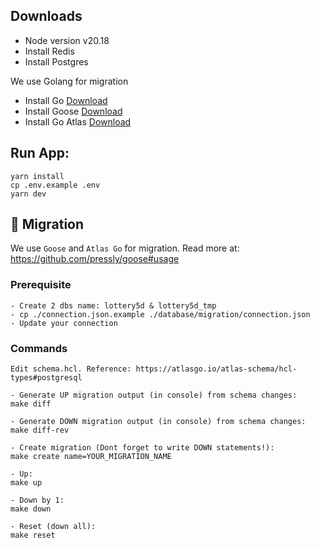 ## Downloads

- Node version v20.18
- Install Redis
- Install Postgres

We use Golang for migration

- Install Go [Download](https://go.dev/doc/install)
- Install Goose [Download](https://github.com/pressly/goose?tab=readme-ov-file#install)
- Install Go Atlas [Download](https://atlasgo.io/docs#installation)

## Run App:

```
yarn install
cp .env.example .env
yarn dev
```

## 🚓 Migration

We use `Goose` and `Atlas Go` for migration. Read more at: https://github.com/pressly/goose#usage <br>

### Prerequisite

```
- Create 2 dbs name: lottery5d & lottery5d_tmp
- cp ./connection.json.example ./database/migration/connection.json
- Update your connection
```

### Commands

```
Edit schema.hcl. Reference: https://atlasgo.io/atlas-schema/hcl-types#postgresql

- Generate UP migration output (in console) from schema changes:
make diff

- Generate DOWN migration output (in console) from schema changes:
make diff-rev

- Create migration (Dont forget to write DOWN statements!):
make create name=YOUR_MIGRATION_NAME

- Up:
make up

- Down by 1:
make down

- Reset (down all):
make reset
```
